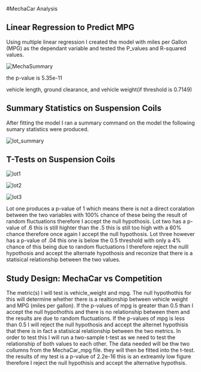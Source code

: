 #MechaCar Analysis

## Linear Regression to Predict MPG

Using multiple linear regression I created the model with miles per Gallon (MPG) as the dependant variable and tested the P_values and R-squared values. 


![MechaSummary](https://user-images.githubusercontent.com/111584967/218908242-bfb58124-1a86-4a6d-ae39-4efe087db8c5.PNG)


the p-value is 5.35e-11 

vehicle length, ground clearance, and vehicle weight(if threshold is 0.7149)  


## Summary Statistics on Suspension Coils
After fitting the model I ran a summary command on the model the following sumary statistics were produced.


![lot_summary](https://user-images.githubusercontent.com/111584967/218908573-0c70d182-6088-426e-839b-382c13af0aae.PNG)




## T-Tests on Suspension Coils

![lot1](https://user-images.githubusercontent.com/111584967/218909455-3f34ccf6-d822-49d2-983c-4aabcf701978.PNG)

![lot2](https://user-images.githubusercontent.com/111584967/218909472-9f714984-4284-4a3f-9a15-75f6b2b5035c.PNG)

![lot3](https://user-images.githubusercontent.com/111584967/218909511-56571089-7842-4fa1-937d-e9d5a28678f6.PNG)

Lot one produces a p-value of 1 which means there is not a direct coralation between the two variables with 100% chance of these being the result of random fluctuations therefore I accept the null hypothosis. Lot two has a p-value of .6 this is still highter than the .5 this is still too high with a 60% chance therefore once again I accept the null hypothosis. Lot three however has a p-value of .04 this one is below the 0.5 threshold with only a 4% chance of this being due to random fluctuations I therefore reject the nulll hypothosis and accept the alternate hypothosis and reconize that there is a statisical relationship between the two values.

## Study Design: MechaCar vs Competition
The metric(s) I will test is vehicle_weight and mpg.
The null hypothothis for this will determine whether there is a realtionship between vehicle weight and MPG (miles per gallon). 
If the p-values of mpg is greater than 0.5 than I accept the null hypothothis and there is no relationship between them and the results are due to random fluctuations. If the p-values of mpg is less than 0.5 I will reject the null hypothosis and accept the alternet hypothisis that there is in fact a statisical relationship between the two metrics. In order to test this I will run a two-sample t-test as we need to test the relationship of both values to each other.
The data needed will be thw two collumns from the MechaCar_mpg file. they will then be fitted into the t-test.
the results of my test is a p-value of 2.2e-16 this is an extreamly low figure therefore I reject the null hypothisis and accept the alternative hypothsis.

